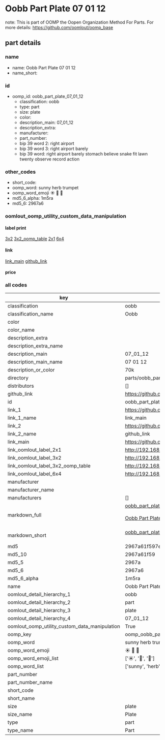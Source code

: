 # Oobb Part Plate 07 01 12  

note: This is part of OOMP the Oopen Organization Method For Parts. For more details: https://github.com/oomlout/oomp_base

##  part details





### name
* name: Oobb Part Plate 07 01 12
* name_short: 
### id
* oomp_id: oobb_part_plate_07_01_12
  * classification: oobb
  * type: part
  * size: plate
  * color: 
  * description_main: 07_01_12
  * description_extra: 
  * manufacturer: 
  * part_number: 
  * bip 39 word 2: right airport
  * bip 39 word 3: right airport barely
  * bip 39 word: right airport barely stomach believe snake fit lawn twenty observe record action

### other_codes
* short_code: 
* oomp_word: sunny herb trumpet
* oomp_word_emoji :sunny: :herb: :trumpet:
* md5_6_alpha: 1m5ra
* md5_6: 2967a6






### oomlout_oomp_utility_custom_data_manipulation
#### label print
[3x2](http://192.168.1.245:1112/?label=oomp%201m5ra)
[3x2_oomp_table](http://192.168.1.107:1112/?label=oomp%201m5ra)
[2x1](http://192.168.1.242:1112/?label=oomp%201m5ra)
[6x4](http://192.168.1.55:1112/?label=oomp%201m5ra)    

#### link

[link_main](https://github.com/oomlout/oomlout_oomp_current_version_messy/tree/main/parts/oobb_part_plate_07_01_12) [github_link](https://github.com/oomlout/oomlout_oomp_part_src/tree/main/parts/oobb_part_plate_07_01_12)                             

#### price







### all codes 
| key | value |  
| --- | --- |  
| classification | oobb |  
| classification_name | Oobb |  
| color |  |  
| color_name |  |  
| description_extra |  |  
| description_extra_name |  |  
| description_main | 07_01_12 |  
| description_main_name | 07 01 12 |  
| description_or_color | 70k |  
| directory | parts/oobb_part_plate_07_01_12 |  
| distributors | [] |  
| github_link | https://github.com/oomlout/oomlout_oomp_part_src/tree/main/parts/oobb_part_plate_07_01_12 |  
| id | oobb_part_plate_07_01_12 |  
| link_1 | https://github.com/oomlout/oomlout_oomp_current_version_messy/tree/main/parts/oobb_part_plate_07_01_12 |  
| link_1_name | link_main |  
| link_2 | https://github.com/oomlout/oomlout_oomp_part_src/tree/main/parts/oobb_part_plate_07_01_12 |  
| link_2_name | github_link |  
| link_main | https://github.com/oomlout/oomlout_oomp_current_version_messy/tree/main/parts/oobb_part_plate_07_01_12 |  
| link_oomlout_label_2x1 | http://192.168.1.242:1112/?label=oomp%201m5ra |  
| link_oomlout_label_3x2 | http://192.168.1.245:1112/?label=oomp%201m5ra |  
| link_oomlout_label_3x2_oomp_table | http://192.168.1.107:1112/?label=oomp%201m5ra |  
| link_oomlout_label_6x4 | http://192.168.1.55:1112/?label=oomp%201m5ra |  
| manufacturer |  |  
| manufacturer_name |  |  
| manufacturers | [] |  
| markdown_full | [oobb_part_plate_07_01_12](https://github.com/oomlout/oomlout_oomp_current_version_messy/tree/main/parts/oobb_part_plate_07_01_12)<br>[](https://github.com/oomlout/oomlout_oomp_current_version_messy/tree/main/parts/oobb_part_plate_07_01_12)<br>[Oobb Part Plate 07 01 12](https://github.com/oomlout/oomlout_oomp_current_version_messy/tree/main/parts/oobb_part_plate_07_01_12)<br><br> |  
| markdown_short | [oobb_part_plate_07_01_12](https://github.com/oomlout/oomlout_oomp_current_version_messy/tree/main/parts/oobb_part_plate_07_01_12)<br><br> |  
| md5 | 2967a61f597e0afb348a5d62250165ce |  
| md5_10 | 2967a61f59 |  
| md5_5 | 2967a |  
| md5_6 | 2967a6 |  
| md5_6_alpha | 1m5ra |  
| name | Oobb Part Plate 07 01 12 |  
| oomlout_detail_hierarchy_1 | oobb |  
| oomlout_detail_hierarchy_2 | part |  
| oomlout_detail_hierarchy_3 | plate |  
| oomlout_detail_hierarchy_4 | 07_01_12 |  
| oomlout_oomp_utility_custom_data_manipulation | True |  
| oomp_key | oomp_oobb_part_plate_07_01_12 |  
| oomp_word | sunny herb trumpet |  
| oomp_word_emoji | :sunny: :herb: :trumpet: |  
| oomp_word_emoji_list | [':sunny:', ':herb:', ':trumpet:'] |  
| oomp_word_list | ['sunny', 'herb', 'trumpet'] |  
| part_number |  |  
| part_number_name |  |  
| short_code |  |  
| short_name |  |  
| size | plate |  
| size_name | Plate |  
| type | part |  
| type_name | Part |  
